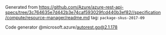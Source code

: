Generated from https://github.com/Azure/azure-rest-api-specs/tree/3c764635e7d442b3e74caf593029fcd440b3ef82//specification/compute/resource-manager/readme.md tag: `package-skus-2017-09`

Code generator @microsoft.azure/autorest.go@2.1.178


